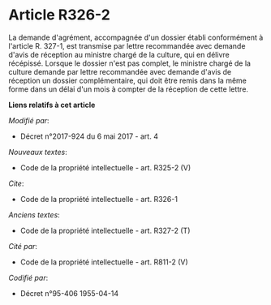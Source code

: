 # Article R326-2

La demande d'agrément, accompagnée d'un dossier établi conformément à l'article R. 327-1, est transmise par lettre
recommandée avec demande d'avis de réception au ministre chargé de la culture, qui en délivre récépissé. Lorsque le dossier
n'est pas complet, le ministre chargé de la culture demande par lettre recommandée avec demande d'avis de réception un
dossier complémentaire, qui doit être remis dans la même forme dans un délai d'un mois à compter de la réception de cette
lettre.

**Liens relatifs à cet article**

_Modifié par_:

  - Décret n°2017-924 du 6 mai 2017 - art. 4

_Nouveaux textes_:

  - Code de la propriété intellectuelle - art. R325-2 (V)

_Cite_:

  - Code de la propriété intellectuelle - art. R326-1

_Anciens textes_:

  - Code de la propriété intellectuelle - art. R327-2 (T)

_Cité par_:

  - Code de la propriété intellectuelle - art. R811-2 (V)

_Codifié par_:

  - Décret n°95-406 1955-04-14
